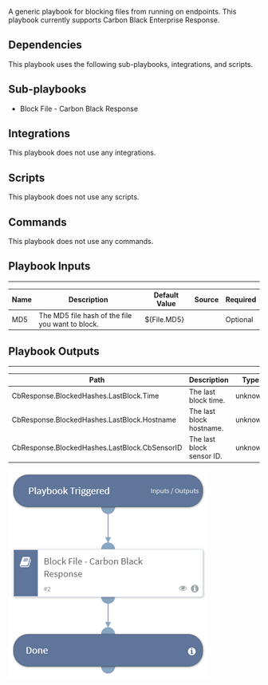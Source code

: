 A generic playbook for blocking files from running on endpoints. This playbook currently supports Carbon Black Enterprise Response.

## Dependencies
This playbook uses the following sub-playbooks, integrations, and scripts.

## Sub-playbooks
* Block File - Carbon Black Response

## Integrations
This playbook does not use any integrations.

## Scripts
This playbook does not use any scripts.

## Commands
This playbook does not use any commands.

## Playbook Inputs
---

| **Name** | **Description** | **Default Value** | **Source** | **Required** |
| --- | --- | --- | --- | --- |
| MD5 | The MD5 file hash of the file you want to block. | ${File.MD5} |  | Optional |

## Playbook Outputs
---

| **Path** | **Description** | **Type** |
| --- | --- | --- |
| CbResponse.BlockedHashes.LastBlock.Time | The last block time. | unknown |
| CbResponse.BlockedHashes.LastBlock.Hostname | The last block hostname. | unknown |
| CbResponse.BlockedHashes.LastBlock.CbSensorID | The last block sensor ID. | unknown |

![Block_File_Generic](https://github.com/ElazarK/content-docs/blob/master/images/playbooks/Block_File_Generic.png)
